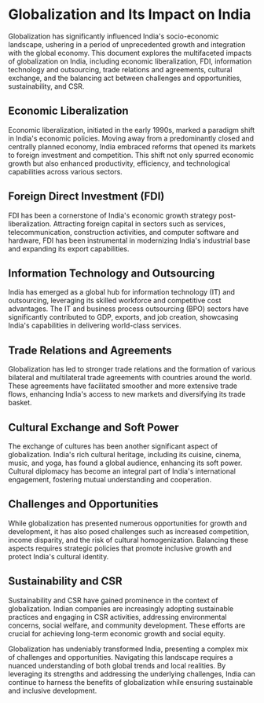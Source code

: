 # Globalization and Its Impact on India

Globalization has significantly influenced India's socio-economic landscape, ushering in a period of unprecedented growth and integration with the global economy. This document explores the multifaceted impacts of globalization on India, including economic liberalization, FDI, information technology and outsourcing, trade relations and agreements, cultural exchange, and the balancing act between challenges and opportunities, sustainability, and CSR.

## Economic Liberalization

Economic liberalization, initiated in the early 1990s, marked a paradigm shift in India's economic policies. Moving away from a predominantly closed and centrally planned economy, India embraced reforms that opened its markets to foreign investment and competition. This shift not only spurred economic growth but also enhanced productivity, efficiency, and technological capabilities across various sectors.

## Foreign Direct Investment (FDI)

FDI has been a cornerstone of India's economic growth strategy post-liberalization. Attracting foreign capital in sectors such as services, telecommunication, construction activities, and computer software and hardware, FDI has been instrumental in modernizing India's industrial base and expanding its export capabilities.

## Information Technology and Outsourcing

India has emerged as a global hub for information technology (IT) and outsourcing, leveraging its skilled workforce and competitive cost advantages. The IT and business process outsourcing (BPO) sectors have significantly contributed to GDP, exports, and job creation, showcasing India's capabilities in delivering world-class services.

## Trade Relations and Agreements

Globalization has led to stronger trade relations and the formation of various bilateral and multilateral trade agreements with countries around the world. These agreements have facilitated smoother and more extensive trade flows, enhancing India's access to new markets and diversifying its trade basket.

## Cultural Exchange and Soft Power

The exchange of cultures has been another significant aspect of globalization. India's rich cultural heritage, including its cuisine, cinema, music, and yoga, has found a global audience, enhancing its soft power. Cultural diplomacy has become an integral part of India's international engagement, fostering mutual understanding and cooperation.

## Challenges and Opportunities

While globalization has presented numerous opportunities for growth and development, it has also posed challenges such as increased competition, income disparity, and the risk of cultural homogenization. Balancing these aspects requires strategic policies that promote inclusive growth and protect India's cultural identity.

## Sustainability and CSR

Sustainability and CSR have gained prominence in the context of globalization. Indian companies are increasingly adopting sustainable practices and engaging in CSR activities, addressing environmental concerns, social welfare, and community development. These efforts are crucial for achieving long-term economic growth and social equity.



Globalization has undeniably transformed India, presenting a complex mix of challenges and opportunities. Navigating this landscape requires a nuanced understanding of both global trends and local realities. By leveraging its strengths and addressing the underlying challenges, India can continue to harness the benefits of globalization while ensuring sustainable and inclusive development.

